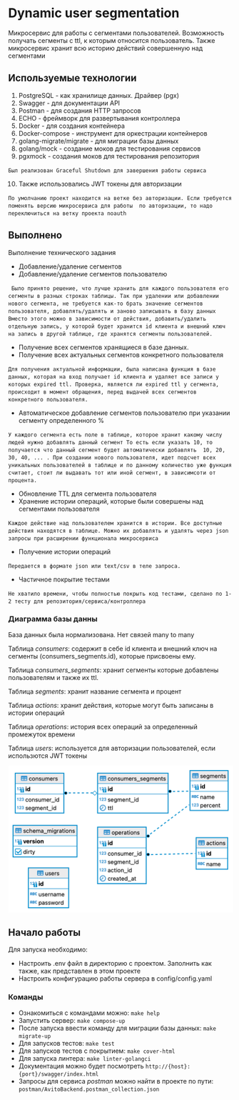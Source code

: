 # Dynamic user segmentation

Микросервис для работы с сегментами пользователей. Возможность получать сегменты c ttl, к которым относится пользователь.
Также микросервис хранит всю историю действий совершенную над сегментами

## Используемые технологии

1. PostgreSQL - как хранилище данных. Драйвер (pgx)
2. Swagger - для документации API
3. Postman - для создания HTTP запросов
4. ECHO - фреймворк для развертывания контроллера
5. Docker - для создания контейнера
6. Docker-compose - инструмент для оркестрации контейнеров
7. golang-migrate/migrate - для миграции базы данных
8. golang/mock - создание моков для тестирования сервисов
9. pgxmock - создания моков для тестирования репозитория

``
Был реализован Graceful Shutdown для завершения работы сервиса
``

10. Также использовались JWT токены для авторизации

``
По умолчанию проект находится на ветке без авторизации. Если требуется поменять версию микросервиса для работы 
по авторизации, то надо переключиться на ветку проекта noauth
``

## Выполнено
Выполнение технического задания
- Добавление/удаление сегментов
- Добавление/удаление сегментов пользователю

`` 
Было принято решение, что лучше хранить для каждого пользователя его сегменты
в разных строках таблицы. Так при удалении или добавлении нового сегмента, не требуется
как-то брать значение сегментов пользователя, добавлять/удалять и заново записывать в базу данных
Вместо этого можно в зависимости от действия, добавить/удалить отдельную запись, у которой будет хранится
id клиента и внешний ключ на запись в другой таблице, где хранятся сегменты пользователей.
``
- Получение всех сегментов хранящиеся в базе данных.
- Получение всех актуальных сегментов конкретного пользователя

``
Для получения актуальной информации, была написана функция в базе данных, которая на вход получает id клиента
и удаляет все записи у которых expired ttl. Проверка, является ли expired ttl у сегмента, происходит в момент обращения, перед выдачей
всех сегментов конкретного пользователя.
``
- Автоматическое добавление сегментов пользователю при указании сегменту определенного %

``
У каждого сегмента есть поле в таблице, которое хранит какому числу людей нужно добавлять данный сегмент
То есть если указать 10, то получается что данный сегмент будет автоматически добавлять 
10, 20, 30, 40, ... . При создании нового пользователя, идет подсчет всех уникальных пользователей в таблице
и по данному количество уже функция считает, стоит ли выдавать тот или иной сегмент, в зависимсоти от процента.
``
- Обновление TTL для сегмента пользователя
- Хранение истории операций, которые были совершены над сегментами пользователя

``
Каждое действие над пользователем хранится в истории. Все доступные действия находятся в таблице. Можно их добавлять и удалять через json запросы
при расширении функционала микросервиса
``
- Получение истории операций

``
Передается в формате json или text/csv в теле запроса.
``

- Частичное покрытие тестами

``
Не хватило времени, чтобы полностью покрыть код тестами, сделано по 1-2 тесту для репозитория/сервиса/контроллера
``

### Диаграмма базы данны
База данных была нормализована. Нет связей many to many

Таблица *consumers*: содержит в себе id клиента и внешний ключ
на сегменты (consumers_segments.id), которые присвоены ему. 

Таблица *consumers_segments*: хранит сегменты которые добавлены пользователям
и также их ttl. 

Таблица *segments*: хранит название сегмента и процент

Таблица *actions*: хранит действия, которые могут быть записаны в истории операций

Таблица *operations*: история всех операций за определенный промежуток времени

Таблица *users*: используется для авторизации пользователей, если использются JWT токены


![diagram.png](diagram.png)

## Начало работы

Для запуска необходимо:
- Настроить .env файл в директорию с проектом. Заполнить как также, как представлен в этом проекте
- Настроить конфигурацию работы сервера в config/config.yaml

### Команды
- Ознакомиться с командами можно: `make help`
- Запустить сервер: `make compose-up`
- После запуска ввести команду для миграции базы данных: `make migrate-up`
- Для запусков тестов: `make test`
- Для запусков тестов с покрытием: `make cover-html`
- Для запуска линтера: `make linter-golangci`
- Документация можно будет посмотреть `http://{host}:{port}/swagger/index.html`
- Запросы для сервиса *postman* можно найти в проекте по пути: `postman/AvitoBackend.postman_collection.json`
